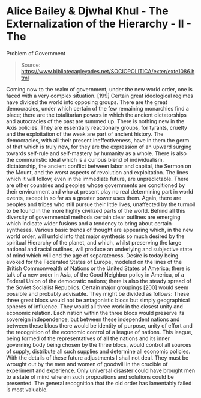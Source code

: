 # Alice Bailey & Djwhal Khul - The Externalization of the Hierarchy - II - The
Problem of Government

> Source: https://www.bibliotecapleyades.net/SOCIOPOLITICA/exter/exte1086.html

Coming now to the realm of government, under the new world order, one is faced with a very complex situation. [199] Certain great ideological regimes have divided the world into opposing groups. There are the great democracies, under which certain of the few remaining monarchies find a place; there are the totalitarian powers in which the ancient dictatorships and autocracies of the past are summed up. There is nothing new in the Axis policies. They are essentially reactionary groups, for tyrants, cruelty and the exploitation of the weak are part of ancient history. The democracies, with all their present ineffectiveness, have in them the germ of that which is truly new, for they are the expression of an upward surging towards self-rule and self-mastery by humanity as a whole. There is also the communistic ideal which is a curious blend of individualism, dictatorship, the ancient conflict between labor and capital, the Sermon on the Mount, and the worst aspects of revolution and exploitation. The lines which it will follow, even in the immediate future, are unpredictable. There are other countries and peoples whose governments are conditioned by their environment and who at present play no real determining part in world events, except in so far as a greater power uses them. Again, there are peoples and tribes who still pursue their little lives, unaffected by the turmoil to be found in the more highly civilized parts of the world.
Behind all this diversity of governmental methods certain clear outlines are emerging which indicate wider fusions and a tendency to bring about certain syntheses. Various basic trends of thought are appearing which, in the new world order, will unfold into that major synthesis so much desired by the spiritual Hierarchy of the planet, and which, whilst preserving the large national and racial outlines, will produce an underlying and subjective state of mind which will end the age of separateness. Desire is today being evoked for the Federated States of Europe, modeled on the lines of the British Commonwealth of Nations or the United States of America; there is talk of a new order in Asia, of the Good Neighbor policy in America, of a Federal Union of the democratic nations; there is also the steady spread of the Soviet Socialist Republics. Certain major groupings [200] would seem possible and probably advisable. They might be divided as follows:
These three great blocs would not be antagonistic blocs but simply geographical spheres of influence. They would all three work in the closest unity and economic relation. Each nation within the three blocs would preserve its sovereign independence, but between these independent nations and between these blocs there would be identity of purpose, unity of effort and the recognition of the economic control of a league of nations. This league, being formed of the representatives of all the nations and its inner governing body being chosen by the three blocs, would control all sources of supply, distribute all such supplies and determine all economic policies.
With the details of these future adjustments I shall not deal. They must be wrought out by the men and women of goodwill in the crucible of experiment and experience. Only universal disaster could have brought men to a state of mind wherein such propositions and solutions could be presented. The general recognition that the old order has lamentably failed is most valuable.
